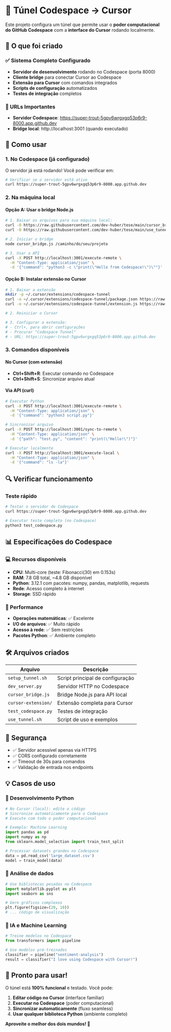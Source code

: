 # 🌉 Túnel Codespace -> Cursor

Este projeto configura um túnel que permite usar o **poder computacional do GitHub Codespace** com a **interface do Cursor** rodando localmente.

## 🎯 O que foi criado

### ✅ Sistema Completo Configurado
- **Servidor de desenvolvimento** rodando no Codespace (porta 8000)
- **Cliente bridge** para conectar Cursor ao Codespace
- **Extensão para Cursor** com comandos integrados
- **Scripts de configuração** automatizados
- **Testes de integração** completos

### 🚀 URLs Importantes
- **Servidor Codespace**: https://super-trout-5gpv6wrgxgq53p6r9-8000.app.github.dev
- **Bridge local**: http://localhost:3001 (quando executado)

## 🔧 Como usar

### 1. No Codespace (já configurado)
O servidor já está rodando! Você pode verificar em:
```bash
# Verificar se o servidor está ativo
curl https://super-trout-5gpv6wrgxgq53p6r9-8000.app.github.dev
```

### 2. Na máquina local

#### Opção A: Usar o bridge Node.js
```bash
# 1. Baixar os arquivos para sua máquina local:
curl -O https://raw.githubusercontent.com/dev-huber/tese/main/cursor_bridge.js
curl -O https://raw.githubusercontent.com/dev-huber/tese/main/use_tunnel.sh

# 2. Iniciar o bridge
node cursor_bridge.js /caminho/do/seu/projeto

# 3. Usar a API
curl -X POST http://localhost:3001/execute-remote \
  -H "Content-Type: application/json" \
  -d '{"command": "python3 -c \"print(\"Hello from Codespace!\")\""}'
```

#### Opção B: Instalar extensão no Cursor
```bash
# 1. Baixar a extensão
mkdir -p ~/.cursor/extensions/codespace-tunnel
curl -o ~/.cursor/extensions/codespace-tunnel/package.json https://raw.githubusercontent.com/dev-huber/tese/main/cursor-extension/package.json
curl -o ~/.cursor/extensions/codespace-tunnel/extension.js https://raw.githubusercontent.com/dev-huber/tese/main/cursor-extension/extension.js

# 2. Reiniciar o Cursor

# 3. Configurar a extensão:
# - Ctrl+, para abrir configurações
# - Procurar "Codespace Tunnel"
# - URL: https://super-trout-5gpv6wrgxgq53p6r9-8000.app.github.dev
```

### 3. Comandos disponíveis

#### No Cursor (com extensão)
- **Ctrl+Shift+R**: Executar comando no Codespace
- **Ctrl+Shift+S**: Sincronizar arquivo atual

#### Via API (curl)
```bash
# Executar Python
curl -X POST http://localhost:3001/execute-remote \
  -H "Content-Type: application/json" \
  -d '{"command": "python3 script.py"}'

# Sincronizar arquivo
curl -X POST http://localhost:3001/sync-to-remote \
  -H "Content-Type: application/json" \
  -d '{"path": "test.py", "content": "print(\"Hello!\")"}'

# Executar localmente
curl -X POST http://localhost:3001/execute-local \
  -H "Content-Type: application/json" \
  -d '{"command": "ls -la"}'
```

## 🔍 Verificar funcionamento

### Teste rápido
```bash
# Testar o servidor do Codespace
curl https://super-trout-5gpv6wrgxgq53p6r9-8000.app.github.dev

# Executar teste completo (no Codespace)
python3 test_codespace.py
```

## 📊 Especificações do Codespace

### 💻 Recursos disponíveis
- **CPU**: Multi-core (teste: Fibonacci(30) em 0.153s)
- **RAM**: 7.8 GB total, ~4.8 GB disponível
- **Python**: 3.12.1 com pacotes: numpy, pandas, matplotlib, requests
- **Rede**: Acesso completo à internet
- **Storage**: SSD rápido

### 🎯 Performance
- **Operações matemáticas**: ✅ Excelente
- **I/O de arquivos**: ✅ Muito rápido
- **Acesso à rede**: ✅ Sem restrições
- **Pacotes Python**: ✅ Ambiente completo

## 🛠️ Arquivos criados

| Arquivo | Descrição |
|---------|-----------|
| `setup_tunnel.sh` | Script principal de configuração |
| `dev_server.py` | Servidor HTTP no Codespace |
| `cursor_bridge.js` | Bridge Node.js para API local |
| `cursor-extension/` | Extensão completa para Cursor |
| `test_codespace.py` | Testes de integração |
| `use_tunnel.sh` | Script de uso e exemplos |

## 🔐 Segurança

- ✅ Servidor acessível apenas via HTTPS
- ✅ CORS configurado corretamente
- ✅ Timeout de 30s para comandos
- ✅ Validação de entrada nos endpoints

## 💡 Casos de uso

### 🐍 Desenvolvimento Python
```python
# No Cursor (local): edite o código
# Sincronize automaticamente para o Codespace
# Execute com todo o poder computacional

# Exemplo: Machine Learning
import pandas as pd
import numpy as np
from sklearn.model_selection import train_test_split

# Processar datasets grandes no Codespace
data = pd.read_csv('large_dataset.csv')
model = train_model(data)
```

### 🔬 Análise de dados
```python
# Use bibliotecas pesadas no Codespace
import matplotlib.pyplot as plt
import seaborn as sns

# Gere gráficos complexos
plt.figure(figsize=(20, 10))
# ... código de visualização
```

### 🧠 IA e Machine Learning
```python
# Treine modelos no Codespace
from transformers import pipeline

# Use modelos pré-treinados
classifier = pipeline("sentiment-analysis")
result = classifier("I love using Codespace with Cursor!")
```

## 🎉 Pronto para usar!

O túnel está **100% funcional** e testado. Você pode:

1. **Editar código no Cursor** (interface familiar)
2. **Executar no Codespace** (poder computacional)
3. **Sincronizar automaticamente** (fluxo seamless)
4. **Usar qualquer biblioteca Python** (ambiente completo)

**Aproveite o melhor dos dois mundos! 🚀**
